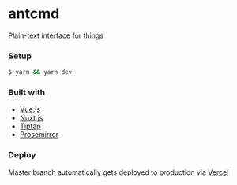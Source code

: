 # antcmd

Plain-text interface for things

### Setup

```bash
$ yarn && yarn dev
```

### Built with
- [Vue.js](https://vuejs.org/)
- [Nuxt.js](https://nuxtjs.org)
- [Tiptap](https://tiptap.scrumpy.io/)
- [Prosemirror](https://prosemirror.net/)

### Deploy

Master branch automatically gets deployed to production via [Vercel](https://vercel.com/)
